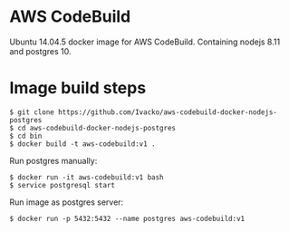 # AWS CodeBuild

Ubuntu 14.04.5 docker image for AWS CodeBuild. Containing nodejs 8.11 and postgres 10.

# Image build steps
```
$ git clone https://github.com/Ivacko/aws-codebuild-docker-nodejs-postgres
$ cd aws-codebuild-docker-nodejs-postgres
$ cd bin
$ docker build -t aws-codebuild:v1 .
```
Run postgres manually:
```
$ docker run -it aws-codebuild:v1 bash
$ service postgresql start
```

Run image as postgres server:
```
$ docker run -p 5432:5432 --name postgres aws-codebuild:v1
```